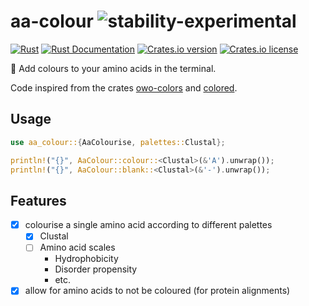 # aa-colour ![stability-experimental](https://img.shields.io/badge/stability-experimental-orange.svg)

[![Rust](https://github.com/jeanmanguy/aa-colour/workflows/Rust/badge.svg?branch=master)](https://github.com/jeanmanguy/aa-regex/actions?query=workflow%3ARust)
[![Rust Documentation](https://img.shields.io/badge/api-rustdoc-blue.svg)](https://docs.rs/aa-colour)
[![Crates.io version](https://img.shields.io/crates/v/aa-colour)](https://crates.io/crates/aa-colour/)
[![Crates.io license](https://img.shields.io/crates/l/aa_regex)](https://github.com/jeanmanguy/aa-regex/blob/master/LICENSE)

🎨 Add colours to your amino acids in the terminal.

Code inspired from the crates [owo-colors](https://github.com/jam1garner/owo-colors) and [colored](https://github.com/mackwic/colored).

## Usage

```rust
use aa_colour::{AaColourise, palettes::Clustal};

println!("{}", AaColour::colour::<Clustal>(&'A').unwrap());
println!("{}", AaColour::blank::<Clustal>(&'-').unwrap());
```

## Features

- [X] colourise a single amino acid according to different palettes
  - [X] Clustal
  - [ ] Amino acid scales
    - Hydrophobicity
    - Disorder propensity
    - etc.
- [X] allow for amino acids to not be coloured (for protein alignments)
